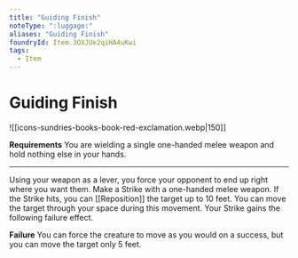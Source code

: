 ```yaml
---
title: "Guiding Finish"
noteType: ":luggage:"
aliases: "Guiding Finish"
foundryId: Item.3OXJUe2qiHA4uKwi
tags:
  - Item
---
```


# Guiding Finish
![[icons-sundries-books-book-red-exclamation.webp|150]]

**Requirements** You are wielding a single one-handed melee weapon and hold nothing else in your hands.

* * *

Using your weapon as a lever, you force your opponent to end up right where you want them. Make a Strike with a one-handed melee weapon. If the Strike hits, you can [[Reposition]] the target up to 10 feet. You can move the target through your space during this movement. Your Strike gains the following failure effect.

**Failure** You can force the creature to move as you would on a success, but you can move the target only 5 feet.
